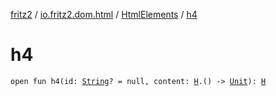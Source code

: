 [fritz2](../../index.md) / [io.fritz2.dom.html](../index.md) / [HtmlElements](index.md) / [h4](./h4.md)

# h4

`open fun h4(id: `[`String`](https://kotlinlang.org/api/latest/jvm/stdlib/kotlin/-string/index.html)`? = null, content: `[`H`](../-h/index.md)`.() -> `[`Unit`](https://kotlinlang.org/api/latest/jvm/stdlib/kotlin/-unit/index.html)`): `[`H`](../-h/index.md)